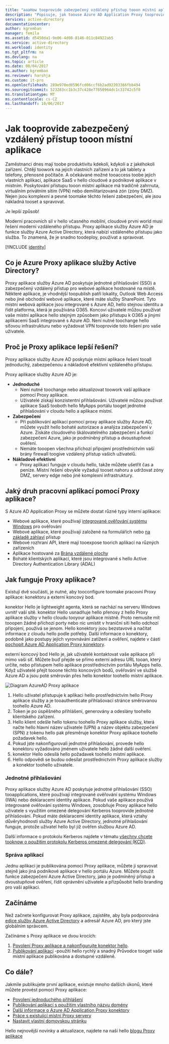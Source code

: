 ```yaml
---
title: "aaaHow tooprovide zabezpečený vzdálený přístup tooon místní aplikace"
description: "Popisuje, jak toouse Azure AD Application Proxy tooprovide zabezpečený vzdálený přístup tooyour místní aplikace."
services: active-directory
documentationcenter: 
author: kgremban
manager: femila
ms.assetid: d5450da1-9e06-4d08-8146-011c84922ab5
ms.service: active-directory
ms.workload: identity
ms.tgt_pltfrm: na
ms.devlang: na
ms.topic: article
ms.date: 08/04/2017
ms.author: kgremban
ms.reviewer: harshja
ms.custom: it-pro
ms.openlocfilehash: 289e970ed0596fcd06ccf6b2ad92203366fbb494
ms.sourcegitcommit: 523283cc1b3c37c428e77850964dc1c33742c5f0
ms.translationtype: MT
ms.contentlocale: cs-CZ
ms.lasthandoff: 10/06/2017
---
```

# <a name="how-tooprovide-secure-remote-access-tooon-premises-applications"></a>Jak tooprovide zabezpečený vzdálený přístup tooon místní aplikace

Zaměstnanci dnes mají toobe produktivitu kdekoli, kdykoli a z jakéhokoli zařízení. Chtějí toowork na jejich vlastních zařízení a to jak tablety a telefony, přenosné počítače. A očekávané možné tooaccess toobe jejich vlastních aplikací, aplikace SaaS v hello cloudové a podnikové aplikace v místním. Poskytování přístupu tooon místní aplikace má tradičně zahrnuta, virtuálním privátním sítím (VPN) nebo demilitarizovaná zón (zóny DMZ). Nejen jsou komplexní a pevné toomake těchto řešení zabezpečení, ale jsou nákladná tooset a spravovat.

Je lepší způsob!

Moderní pracovních sil v hello včasného mobilní, cloudové první world musí řešení moderní vzdáleného přístupu. Proxy aplikace služby Azure AD je funkce služby Azure Active Directory, která nabízí vzdáleného přístupu jako služba. To znamená, že je snadno toodeploy, používat a spravovat.

[!INCLUDE [identity](../../includes/azure-ad-licenses.md)]

## <a name="what-is-azure-active-directory-application-proxy"></a>Co je Azure Proxy aplikace služby Active Directory?
Proxy aplikace služby Azure AD poskytuje jednotné přihlašování (SSO) a zabezpečený vzdálený přístup pro webové aplikace hostované na místě. Některé aplikace, je vhodnější toopublish patří lokality, Outlook Web Access nebo jiné obchodní webové aplikace, které máte služby SharePoint. Tyto místní webová aplikace jsou integrované s Azure AD, hello stejnou identitu a řídit platforma, která je používána O365. Koncoví uživatelé můžou používat vaše místní aplikace hello stejným způsobem jako přístupu k O365 a jinými aplikacemi SaaS integrované s Azure AD. Není nutné toochange hello síťovou infrastrukturu nebo vyžadovat VPN tooprovide toto řešení pro vaše uživatele.

## <a name="why-is-application-proxy-a-better-solution"></a>Proč je Proxy aplikace lepší řešení?
Proxy aplikace služby Azure AD poskytuje místní aplikace řešení tooall jednoduchý, zabezpečenou a nákladově efektivní vzdáleného přístupu.

Proxy aplikace služby Azure AD je:

* **Jednoduché**
   * Není nutné toochange nebo aktualizovat toowork vaší aplikace pomocí Proxy aplikace. 
   * Uživatelé získají konzistentní přihlašování. Uživatelé můžou používat aplikace SaaS tooboth hello MyApps portálu tooget jednotné přihlašování v cloudu hello a aplikace místní. 
* **Zabezpečení**
   * Při publikování aplikací pomocí proxy aplikace služby Azure AD, můžete využít hello bohaté autorizace a analýza zabezpečení v Azure. Získáte cloudového škálovatelného zabezpečení a funkcí zabezpečení Azure, jako je podmíněný přístup a dvoustupňové ověření.
   * Nemáte tooopen všechna příchozí připojení prostřednictvím vaší brány firewall toogive vzdálený přístup vašich uživatelů. 
* **Nákladově efektivní**
   * Proxy aplikací funguje v cloudu hello, takže můžete ušetřit čas a peníze. Místní řešení obvykle vyžadují tooset nahoru a udržovat zóny DMZ, servery edge nebo jiné komplexní infrastruktury.  

## <a name="what-kind-of-applications-work-with-application-proxy"></a>Jaký druh pracovní aplikací pomocí Proxy aplikace?
S Azure AD Application Proxy se můžete dostat různé typy interní aplikace:

* Webové aplikace, které používají [integrované ověřování systému Windows](active-directory-application-proxy-sso-using-kcd.md) pro ověřování  
* Webové aplikace, které používají založené na formulářích nebo [na základě záhlaví](application-proxy-ping-access.md) přístup  
* Webové rozhraní API, které mají tooexpose toorich aplikací na různých zařízeních  
* Aplikace hostované za [Brána vzdálené plochy](application-proxy-publish-remote-desktop.md)  
* Bohaté klientských aplikací, které jsou integrované s hello Active Directory Authentication Library (ADAL)

## <a name="how-does-application-proxy-work"></a>Jak funguje Proxy aplikace?
Existují dvě součásti, je nutné, aby tooconfigure toomake pracovní Proxy aplikace: konektoru a externí koncový bod. 

konektor Hello je lightweight agenta, která se nachází na serveru Windows uvnitř vaší sítě. konektor Hello usnadňuje hello přenosy z hello Proxy aplikace služby v hello cloudu tooyour aplikace místně. Proto nemusíte mít tooopen žádné příchozí porty nebo nic umístit v hraniční síti hello odchozí připojení, používá se jenom. Hello konektory jsou bezstavové a načítat informace z cloudu hello podle potřeby. Další informace o konektory, podobně jako postupy jejich vyrovnávání zatížení a ověření, najdete v části [pochopit Azure AD Application Proxy konektory](application-proxy-understand-connectors.md). 

externí koncový bod Hello je, jak uživatelé kontaktovat vaše aplikace při mimo vaši síť. Můžete buď přejde se přímo externí adresu URL tooan, který určíte, nebo přístupem hello aplikace prostřednictvím portálu MyApps hello. Když uživatelé přejít tooone těchto koncových bodů, ověřování ve službě Azure AD a jsou poté směrován přes hello konektor toohello místní aplikace.

 ![Diagram AzureAD Proxy aplikace](./media/active-directory-application-proxy-get-started/azureappproxxy.png)

1. Hello uživatel přistupuje k aplikaci hello prostřednictvím hello Proxy aplikace služby a je tooauthenticate přihlašovací stránce směrovanou toohello Azure AD.
2. Token je po úspěšného přihlášení, generovány a odeslány toohello klientského zařízení.
3. Hello klient odešle hello tokenu toohello Proxy aplikace služby, která načte hello hlavní název uživatele (UPN) a název objektu zabezpečení (SPN) z tokenu hello pak přesměruje konektor Proxy aplikace toohello požadavek hello.
4. Pokud jste nakonfigurovali jednotné přihlašování, provede hello konektoru vyžadováno jménem uživatele hello žádné další ověření.
5. konektor Hello odesílá hello požadavek toohello místní aplikace.  
6. Hello odpovědi se budou odesílat prostřednictvím Proxy aplikace služby a konektor toohello uživatele.

### <a name="single-sign-on"></a>Jednotné přihlašování
Proxy aplikace služby Azure AD poskytuje jednotné přihlašování (SSO) tooapplications, které používají integrované ověřování systému Windows (IWA) nebo deklaracemi identity aplikace. Pokud vaše aplikace používá integrované ověřování systému Windows, zosobňuje Proxy aplikace hello uživatele s využitím omezené delegování Kerberos tooprovide jednotné přihlašování. Pokud máte deklaracemi identity aplikace, která vztahy důvěryhodnosti služby Azure Active Directory, jednotné přihlašování funguje, protože uživatel hello byl již ověřen službou Azure AD.

Další informace o protokolu Kerberos najdete v tématu [všechny chcete tooknow o použitím protokolu Kerberos omezené delegování (KCD)](https://blogs.technet.microsoft.com/applicationproxyblog/2015/09/21/all-you-want-to-know-about-kerberos-constrained-delegation-kcd).

### <a name="managing-apps"></a>Správa aplikací
Jednu aplikaci je publikována pomocí Proxy aplikace, můžete ji spravovat stejně jako jiná podnikové aplikace v hello portálu Azure. Můžete použít funkce zabezpečení Azure Active Directory, jako je podmíněný přístup a dvoustupňové ověření, řídit oprávnění uživatele a přizpůsobit hello branding pro vaši aplikaci. 

## <a name="get-started"></a>Začínáme

Než začnete konfigurovat Proxy aplikace, zajistěte, aby byla podporována [edice služby Azure Active Directory](https://azure.microsoft.com/pricing/details/active-directory/) a adresář Azure AD, pro který jste globálním správcem.

Začínáme s Proxy aplikace ve dvou krocích:

1. [Povolení Proxy aplikace a nakonfigurujte konektor hello](active-directory-application-proxy-enable.md).    
2. [Publikování aplikací](active-directory-application-proxy-publish.md) -použití hello rychlý a snadný Průvodce tooget vaše místní aplikace publikována a dostupné vzdáleně.

## <a name="whats-next"></a>Co dále?
Jakmile publikujete první aplikace, existuje mnoho dalších úkonů, které můžete provést pomocí Proxy aplikace:

* [Povolení jednoduchého přihlášení](active-directory-application-proxy-sso-using-kcd.md)
* [Publikování aplikací s použitím vlastního názvu domény](active-directory-application-proxy-custom-domains.md)
* [Další informace o Azure AD Application Proxy konektory](application-proxy-understand-connectors.md)
* [Práce s existující místní Proxy servery](application-proxy-working-with-proxy-servers.md) 
* [Nastavit vlastní domovskou stránku](application-proxy-office365-app-launcher.md)

Hello nejnovější novinky a aktualizace, najdete na naší hello [blogu Proxy aplikace](http://blogs.technet.com/b/applicationproxyblog/)

